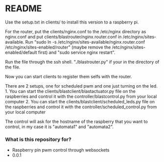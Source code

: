 # README #

Use the setup.txt in clients/ to install this version to a raspberry pi.

For the router, put the clients/nginx.conf to the /etc/nginx directory as
nginx.conf and put clients/blastrouter/nginx.router.conf in
/etc/nginx/sites-available.
Run "sudo ln -s /etc/nginx/sites-available/nginx.router.conf /etc/nginx/sites-enabled/router"
(maybe remove the /etc/nginx/sites-enabled/default first) and "sudo service nginx restart".

Run the file through the ssh shell. "./blastrouter.py" if your in the directory of the file.

Now you can start clients to register them selfs with the router.

There are 2 setups, one for scheduled pwm and one just turning on the led.
    1. You can start the clients/blastclient/blastactuator.py file on the
       raspberries and control it with the controller/blastcontrol.py from your
       local computer
    2. You can start the clients/blastclient/scheduled_leds.py file on the
       raspberries and control it with the controller/scheduled_control.py from
       your local computer

The control will ask for the hostname of the raspberry that you want to control,
in my case it is "automata1" and "automata2".


### What is this repository for? ###

* Raspberry pin pwm control through websockets
* 0.0.1
